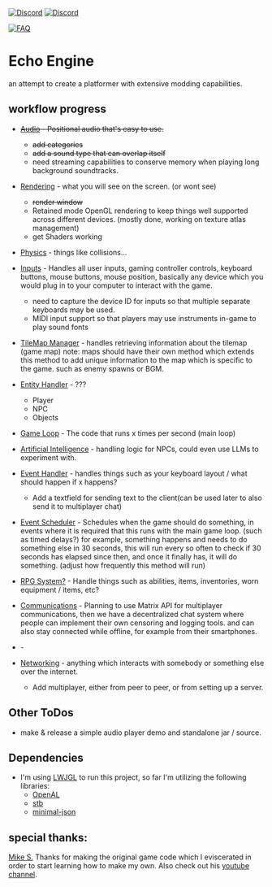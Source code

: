 [discord-invite]: https://discord.gg/invite/eXioStorm#6069
[FAQ]: https://img.shields.io/badge/Wiki-FAQ-blue.svg
[![Discord](https://cdn.discordapp.com/attachments/509290751478464525/574644069607800843/myDiscord.png)][discord-invite]
[![Discord](https://discordapp.com/api/guilds/431382619595210752/widget.png)][discord-invite]

[ ![FAQ] ](https://github.com/eXioStorm/demimorph)
# Echo Engine
an attempt to create a platformer with extensive modding capabilities.

## workflow progress
* ~~[Audio]() - Positional audio that's easy to use.~~
  * ~~add categories~~
  * ~~add a sound type that can overlap itself~~
  * need streaming capabilities to conserve memory when playing long background soundtracks.
* [Rendering]() - what you will see on the screen. (or wont see)
  * ~~render window~~
  * Retained mode OpenGL rendering to keep things well supported across different devices. (mostly done, working on texture atlas management)
  * get Shaders working
* [Physics]() - things like collisions...
* [Inputs]() - Handles all user inputs, gaming controller controls, keyboard buttons, mouse buttons, mouse position, basically any device which you would plug in to your computer to interact with the game.
  * need to capture the device ID for inputs so that multiple separate keyboards may be used.
  * MIDI input support so that players may use instruments in-game to play sound fonts 
* [TileMap Manager]() - handles retrieving information about the tilemap (game map) note: maps should have their own method which extends this method to add unique information to the map which is specific to the game. such as enemy spawns or BGM.
* [Entity Handler]() - ???
  * Player
  * NPC
  * Objects
* [Game Loop]() - The code that runs x times per second (main loop)
* [Artificial Intelligence]() - handling logic for NPCs, could even use LLMs to experiment with.
* [Event Handler]() - handles things such as your keyboard layout / what should happen if x happens?
  * Add a textfield for sending text to the client(can be used later to also send it to multiplayer chat)
* [Event Scheduler]() - Schedules when the game should do something, in events where it is required that this runs with the main game loop. (such as timed delays?) for example, something happens and needs to do something else in 30 seconds, this will run every so often to check if 30 seconds has elapsed since then, and once it finally has, it will do something. (adjust how frequently this method will run)
* [RPG System?]() - Handle things such as abilities, items, inventories, worn equipment / items, etc?
* [Communications]() - Planning to use Matrix API for multiplayer communications, then we have a decentralized chat system where people can implement their own censoring and logging tools. and can also stay connected while offline, for example from their smartphones.
* []() -

* [Networking]() - anything which interacts with somebody or something else over the internet.
  * Add multiplayer, either from peer to peer, or from setting up a server.
## Other ToDos
* make & release a simple audio player demo and standalone jar / source.

## Dependencies
* I'm using [LWJGL](https://www.lwjgl.org/) to run this project, so far I'm utilizing the following libraries:
  * [OpenAL](https://github.com/LWJGL/lwjgl3-wiki/wiki/2.1.-OpenAL)
  * [stb](http://www.java-gaming.org/index.php?topic=36153.0)
  * [minimal-json](https://github.com/ralfstx/minimal-json)

## special thanks:
[Mike S.](https://github.com/foreignguymike) Thanks for making the original game code which I eviscerated in order to start learning how to make my own. Also check out his [youtube channel](https://www.youtube.com/channel/UC_IV37n-uBpRp64hQIwywWQ).
